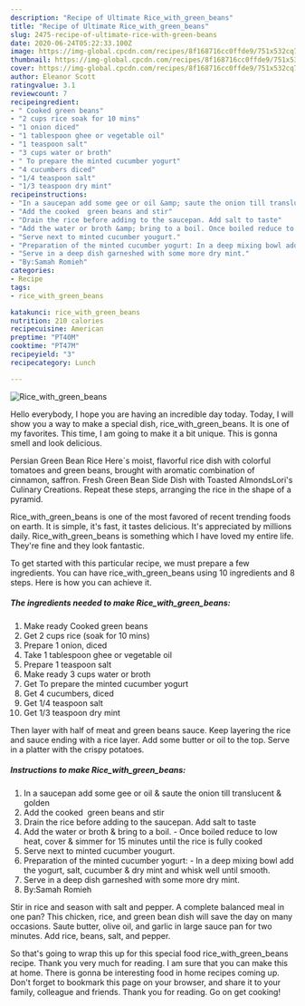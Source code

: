 ```yaml
---
description: "Recipe of Ultimate Rice_with_green_beans"
title: "Recipe of Ultimate Rice_with_green_beans"
slug: 2475-recipe-of-ultimate-rice-with-green-beans
date: 2020-06-24T05:22:33.100Z
image: https://img-global.cpcdn.com/recipes/8f168716cc0ffde9/751x532cq70/rice_with_green_beans-recipe-main-photo.jpg
thumbnail: https://img-global.cpcdn.com/recipes/8f168716cc0ffde9/751x532cq70/rice_with_green_beans-recipe-main-photo.jpg
cover: https://img-global.cpcdn.com/recipes/8f168716cc0ffde9/751x532cq70/rice_with_green_beans-recipe-main-photo.jpg
author: Eleanor Scott
ratingvalue: 3.1
reviewcount: 7
recipeingredient:
- " Cooked green beans"
- "2 cups rice soak for 10 mins"
- "1 onion diced"
- "1 tablespoon ghee or vegetable oil"
- "1 teaspoon salt"
- "3 cups water or broth"
- " To prepare the minted cucumber yogurt"
- "4 cucumbers diced"
- "1/4 teaspoon salt"
- "1/3 teaspoon dry mint"
recipeinstructions:
- "In a saucepan add some gee or oil &amp; saute the onion till translucent &amp; golden"
- "Add the cooked  green beans and stir"
- "Drain the rice before adding to the saucepan. Add salt to taste"
- "Add the water or broth &amp; bring to a boil. Once boiled reduce to low heat, cover &amp; simmer for 15 minutes until the rice is fully cooked"
- "Serve next to minted cucumber yougurt."
- "Preparation of the minted cucumber yogurt: In a deep mixing bowl add the yogurt, salt, cucumber &amp; dry mint and whisk well until smooth."
- "Serve in a deep dish garneshed with some more dry mint."
- "By:Samah Romieh"
categories:
- Recipe
tags:
- rice_with_green_beans

katakunci: rice_with_green_beans 
nutrition: 210 calories
recipecuisine: American
preptime: "PT40M"
cooktime: "PT47M"
recipeyield: "3"
recipecategory: Lunch

---
```



![Rice_with_green_beans](https://img-global.cpcdn.com/recipes/8f168716cc0ffde9/751x532cq70/rice_with_green_beans-recipe-main-photo.jpg)

Hello everybody, I hope you are having an incredible day today. Today, I will show you a way to make a special dish, rice_with_green_beans. It is one of my favorites. This time, I am going to make it a bit unique. This is gonna smell and look delicious.

Persian Green Bean Rice Here`s moist, flavorful rice dish with colorful tomatoes and green beans, brought with aromatic combination of cinnamon, saffron. Fresh Green Bean Side Dish with Toasted AlmondsLori&#39;s Culinary Creations. Repeat these steps, arranging the rice in the shape of a pyramid.

Rice_with_green_beans is one of the most favored of recent trending foods on earth. It is simple, it's fast, it tastes delicious. It's appreciated by millions daily. Rice_with_green_beans is something which I have loved my entire life. They're fine and they look fantastic.


To get started with this particular recipe, we must prepare a few ingredients. You can have rice_with_green_beans using 10 ingredients and 8 steps. Here is how you can achieve it.

<!--inarticleads1-->

##### The ingredients needed to make Rice_with_green_beans:

1. Make ready  Cooked green beans
1. Get 2 cups rice (soak for 10 mins)
1. Prepare 1 onion, diced
1. Take 1 tablespoon ghee or vegetable oil
1. Prepare 1 teaspoon salt
1. Make ready 3 cups water or broth
1. Get  To prepare the minted cucumber yogurt
1. Get 4 cucumbers, diced
1. Get 1/4 teaspoon salt
1. Get 1/3 teaspoon dry mint


Then layer with half of meat and green beans sauce. Keep layering the rice and sauce ending with a rice layer. Add some butter or oil to the top. Serve in a platter with the crispy potatoes. 

<!--inarticleads2-->

##### Instructions to make Rice_with_green_beans:

1. In a saucepan add some gee or oil &amp; saute the onion till translucent &amp; golden
1. Add the cooked  green beans and stir
1. Drain the rice before adding to the saucepan. Add salt to taste
1. Add the water or broth &amp; bring to a boil. - Once boiled reduce to low heat, cover &amp; simmer for 15 minutes until the rice is fully cooked
1. Serve next to minted cucumber yougurt.
1. Preparation of the minted cucumber yogurt: - In a deep mixing bowl add the yogurt, salt, cucumber &amp; dry mint and whisk well until smooth.
1. Serve in a deep dish garneshed with some more dry mint.
1. By:Samah Romieh


Stir in rice and season with salt and pepper. A complete balanced meal in one pan? This chicken, rice, and green bean dish will save the day on many occasions. Saute butter, olive oil, and garlic in large sauce pan for two minutes. Add rice, beans, salt, and pepper. 

So that's going to wrap this up for this special food rice_with_green_beans recipe. Thank you very much for reading. I am sure that you can make this at home. There is gonna be interesting food in home recipes coming up. Don't forget to bookmark this page on your browser, and share it to your family, colleague and friends. Thank you for reading. Go on get cooking!
